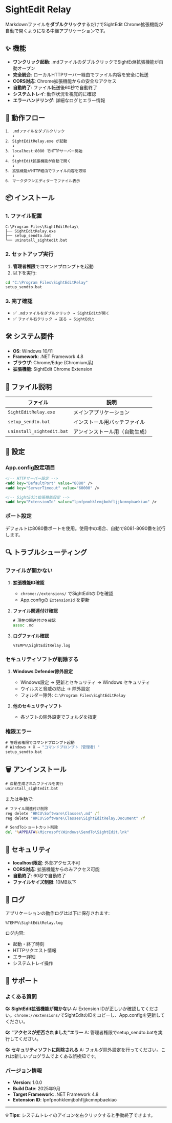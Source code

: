 # SightEdit Relay

Markdownファイルを**ダブルクリック**するだけでSightEdit Chrome拡張機能が自動で開くようになる中継アプリケーションです。

## ✨ 機能

- **ワンクリック起動**: .mdファイルのダブルクリックでSightEdit拡張機能が自動オープン
- **完全統合**: ローカルHTTPサーバー経由でファイル内容を安全に転送
- **CORS対応**: Chrome拡張機能からの安全なアクセス
- **自動終了**: ファイル転送後60秒で自動終了
- **システムトレイ**: 動作状況を視覚的に確認
- **エラーハンドリング**: 詳細なログとエラー情報

## 🚀 動作フロー

```
1. .mdファイルをダブルクリック
   ↓
2. SightEditRelay.exe が起動
   ↓
3. localhost:8080 でHTTPサーバー開始
   ↓
4. SightEdit拡張機能が自動で開く
   ↓
5. 拡張機能がHTTP経由でファイル内容を取得
   ↓
6. マークダウンエディターでファイル表示
```

## 📦 インストール

### 1. ファイル配置
```
C:\Program Files\SightEditRelay\
├── SightEditRelay.exe
├── setup_sendto.bat
└── uninstall_sightedit.bat
```

### 2. セットアップ実行
1. **管理者権限**でコマンドプロンプトを起動
2. 以下を実行:
```cmd
cd "C:\Program Files\SightEditRelay"
setup_sendto.bat
```

### 3. 完了確認
- ✅ `.mdファイルをダブルクリック → SightEditが開く`
- ✅ `ファイル右クリック → 送る → SightEdit`

## 🛠️ システム要件

- **OS**: Windows 10/11
- **Framework**: .NET Framework 4.8
- **ブラウザ**: Chrome/Edge (Chromium系)
- **拡張機能**: SightEdit Chrome Extension

## 📁 ファイル説明

| ファイル | 説明 |
|---------|------|
| `SightEditRelay.exe` | メインアプリケーション |
| `setup_sendto.bat` | インストール用バッチファイル |
| `uninstall_sightedit.bat` | アンインストール用（自動生成） |

## 🔧 設定

### App.config設定項目
```xml
<!-- HTTPサーバー設定 -->
<add key="DefaultPort" value="8080" />
<add key="ServerTimeout" value="60000" />

<!-- SightEdit拡張機能設定 -->
<add key="ExtensionId" value="lpnfpnohklemjbohfljjkcmnpbaekiao" />
```

### ポート設定
デフォルトは8080番ポートを使用。使用中の場合、自動で8081-8090番を試行します。

## 🔍 トラブルシューティング

### ファイルが開かない
1. **拡張機能ID確認**
   - `chrome://extensions/` でSightEditのIDを確認
   - App.configの `ExtensionId` を更新

2. **ファイル関連付け確認**
   ```cmd
   # 現在の関連付けを確認
   assoc .md
   ```

3. **ログファイル確認**
   ```
   %TEMP%\SightEditRelay.log
   ```

### セキュリティソフトが削除する
1. **Windows Defender除外設定**
   - Windows設定 → 更新とセキュリティ → Windows セキュリティ
   - ウイルスと脅威の防止 → 除外設定
   - フォルダー除外: `C:\Program Files\SightEditRelay`

2. **他のセキュリティソフト**
   - 各ソフトの除外設定でフォルダを指定

### 権限エラー
```cmd
# 管理者権限でコマンドプロンプト起動
# Windows + X → "コマンドプロンプト（管理者）"
setup_sendto.bat
```

## 🗑️ アンインストール

```cmd
# 自動生成されたファイルを実行
uninstall_sightedit.bat
```

または手動で:
```cmd
# ファイル関連付け削除
reg delete "HKCU\Software\Classes\.md" /f
reg delete "HKCU\Software\Classes\SightEditRelay.Document" /f

# SendToショートカット削除
del "%APPDATA%\Microsoft\Windows\SendTo\SightEdit.lnk"
```

## 🔐 セキュリティ

- **localhost限定**: 外部アクセス不可
- **CORS対応**: 拡張機能からのみアクセス可能
- **自動終了**: 60秒で自動終了
- **ファイルサイズ制限**: 10MB以下

## 📝 ログ

アプリケーションの動作ログは以下に保存されます:
```
%TEMP%\SightEditRelay.log
```

ログ内容:
- 起動・終了時刻
- HTTPリクエスト情報
- エラー詳細
- システムトレイ操作

## 🤝 サポート

### よくある質問

**Q: SightEdit拡張機能が開かない**
A: Extension IDが正しいか確認してください。`chrome://extensions/`でSightEditのIDをコピーし、App.configを更新してください。

**Q: "アクセスが拒否されました"エラー**
A: 管理者権限でsetup_sendto.batを実行してください。

**Q: セキュリティソフトに削除される**
A: フォルダ除外設定を行ってください。これは新しいプログラムでよくある誤検知です。

### バージョン情報
- **Version**: 1.0.0
- **Build Date**: 2025年9月
- **Target Framework**: .NET Framework 4.8
- **Extension ID**: lpnfpnohklemjbohfljjkcmnpbaekiao

---

**💡 Tips**: システムトレイのアイコンを右クリックすると手動終了できます。